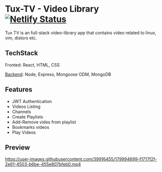 # Tux-TV - Video Library [![Netlify Status](https://api.netlify.com/api/v1/badges/a139a4fb-1631-4267-83ed-2cdcaed687a6/deploy-status)](https://app.netlify.com/sites/tuxtv/deploys)

Tux TV is an full-stack video-library app that contains video related to linux, vim, distors etc.

## TechStack

Fronted: React, HTML, CSS

[Backend](https://github.com/jugalkpatel/Tux-TV/tree/development--backend): Node, Express, Mongoose ODM, MongoDB

## Features

- JWT Authentication
- Videos Listing
- Channels
- Create Playlists
- Add-Remove vides from playlist
- Bookmarks videos
- Play Videos

## Preview

https://user-images.githubusercontent.com/39916455/179994699-f1717f2f-2e61-4503-b6be-455e807bfeb0.mp4


